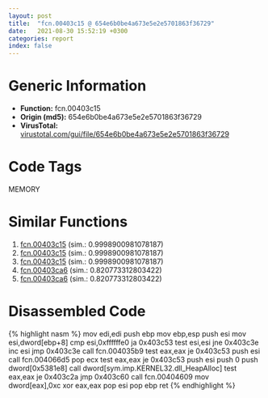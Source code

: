 ```yaml
---
layout: post
title:  "fcn.00403c15 @ 654e6b0be4a673e5e2e5701863f36729"
date:   2021-08-30 15:52:19 +0300
categories: report
index: false
---
```


# Generic Information
- **Function:** fcn.00403c15
- **Origin (md5):** 654e6b0be4a673e5e2e5701863f36729
- **VirusTotal:** [virustotal.com/gui/file/654e6b0be4a673e5e2e5701863f36729][virustotal_ref]

# Code Tags
<span class="tag" id="MEMORY">MEMORY</span>


# Similar Functions

1. [fcn.00403c15][similar_1_ref] (sim.: 0.9998900981078187)
2. [fcn.00403c15][similar_2_ref] (sim.: 0.9998900981078187)
3. [fcn.00403c15][similar_3_ref] (sim.: 0.9998900981078187)
4. [fcn.00403ca6][similar_4_ref] (sim.: 0.820773312803422)
5. [fcn.00403ca6][similar_5_ref] (sim.: 0.820773312803422)


# Disassembled Code

{% highlight nasm %}
mov edi,edi
push ebp
mov ebp,esp
push esi
mov esi,dword[ebp+8]
cmp esi,0xffffffe0
ja 0x403c53
test esi,esi
jne 0x403c3e
inc esi
jmp 0x403c3e
call fcn.004035b9
test eax,eax
je 0x403c53
push esi
call fcn.004066d5
pop ecx
test eax,eax
je 0x403c53
push esi
push 0
push dword[0x5381e8]
call dword[sym.imp.KERNEL32.dll_HeapAlloc]
test eax,eax
je 0x403c2a
jmp 0x403c60
call fcn.00404609
mov dword[eax],0xc
xor eax,eax
pop esi
pop ebp
ret 
{% endhighlight %}


[similar_1_ref]: /report/fcn.00403c15@9c3e9743674b44dfd8ec923c8ffbe016
[similar_2_ref]: /report/fcn.00403c15@ebaf0937e1ef2b2ef3c4d1d19ad40f05
[similar_3_ref]: /report/fcn.00403c15@70e9569a63e2c5481707e2ba7c663021
[similar_4_ref]: /report/fcn.00403ca6@654e6b0be4a673e5e2e5701863f36729
[similar_5_ref]: /report/fcn.00403ca6@ebaf0937e1ef2b2ef3c4d1d19ad40f05
[virustotal_ref]: https://www.virustotal.com/gui/file/654e6b0be4a673e5e2e5701863f36729